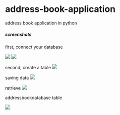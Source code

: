 address-book-application
============================

address book application in python

##### screenshots

first, connect your database

<img src="https://github.com/bhaskar4n/address-book-database-linked/blob/master/screenshots/4.PNG"/>
<img src = "https://raw.githubusercontent.com/bhaskar4n/address-book-database-linked/master/screenshots/4.PNG"/>

second, create a table
<img src = "https://raw.githubusercontent.com/bhaskar4n/address-book-database-linked/master/screenshots/5.PNG"/>

saving data
<img src = "https://raw.githubusercontent.com/bhaskar4n/address-book-database-linked/master/screenshots/6.PNG"/>

retrieve 
<img src = "https://raw.githubusercontent.com/bhaskar4n/address-book-database-linked/master/screenshots/7.PNG"/>


addressbookdatabase table

<img src = "https://raw.githubusercontent.com/bhaskar4n/address-book-database-linked/master/screenshots/10.PNG"/>
